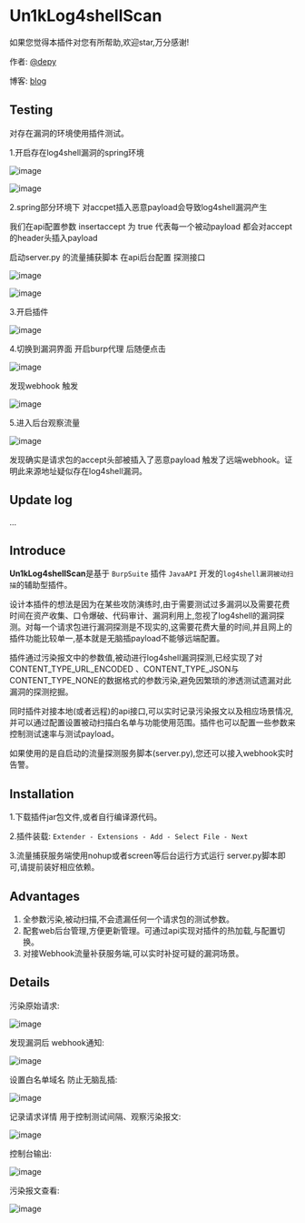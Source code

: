 # Un1kLog4shellScan

如果您觉得本插件对您有所帮助,欢迎star,万分感谢!

作者: [@depy](https://github.com/h4ckdepy)

博客: [blog](https://rce.ink)


## Testing

对存在漏洞的环境使用插件测试。

1.开启存在log4shell漏洞的spring环境

![image](https://user-images.githubusercontent.com/42985524/179281562-99b87b88-3ec1-4d6f-bb9d-0ed5d42a3f76.png)

![image](https://user-images.githubusercontent.com/42985524/179281661-6438f36a-02c8-423e-a90e-ec432262909d.png)

2.spring部分环境下 对accpet插入恶意payload会导致log4shell漏洞产生

我们在api配置参数 insertaccept 为 true 代表每一个被动payload 都会对accept的header头插入payload

启动server.py 的流量捕获脚本 在api后台配置 探测接口

![image](https://user-images.githubusercontent.com/42985524/179282496-e73a6ea3-505e-484f-bb53-2d74dba1a41b.png)

![image](https://user-images.githubusercontent.com/42985524/179282266-f2d5766e-a2d8-4905-be8b-d08cdf15641d.png)

3.开启插件

![image](https://user-images.githubusercontent.com/42985524/179282397-17bcc429-451f-4aa9-be5e-dc0ab923f9cd.png)

4.切换到漏洞界面 开启burp代理 后随便点击

![image](https://user-images.githubusercontent.com/42985524/179288890-aa77dd4b-b469-4a6c-87f0-34d087c5a493.png)

发现webhook 触发

![image](https://user-images.githubusercontent.com/42985524/179288948-48d19077-04c4-4d72-9b89-33ba7b48d619.png)

5.进入后台观察流量

![image](https://user-images.githubusercontent.com/42985524/179289129-8605aaa7-640e-43d0-828f-2f0ef429af4b.png)

发现确实是请求包的accept头部被插入了恶意payload 触发了远端webhook。证明此来源地址疑似存在log4shell漏洞。

## Update log

...

## Introduce

**Un1kLog4shellScan**是基于 `BurpSuite` 插件 `JavaAPI` 开发的`log4shell漏洞被动扫描`的辅助型插件。

设计本插件的想法是因为在某些攻防演练时,由于需要测试过多漏洞以及需要花费时间在资产收集、口令爆破、代码审计、漏洞利用上,忽视了log4shell的漏洞探测。对每一个请求包进行漏洞探测是不现实的,这需要花费大量的时间,并且网上的插件功能比较单一,基本就是无脑插payload不能够远端配置。

插件通过污染报文中的参数值,被动进行log4shell漏洞探测,已经实现了对CONTENT_TYPE_URL_ENCODED 、CONTENT_TYPE_JSON与CONTENT_TYPE_NONE的数据格式的参数污染,避免因繁琐的渗透测试遗漏对此漏洞的探测挖掘。

同时插件对接本地(或者远程)的api接口,可以实时记录污染报文以及相应场景情况,并可以通过配置设置被动扫描白名单与功能使用范围。插件也可以配置一些参数来控制测试速率与测试payload。

如果使用的是自启动的流量探测服务脚本(server.py),您还可以接入webhook实时告警。

## Installation

1.下载插件jar包文件,或者自行编译源代码。

2.插件装载: `Extender - Extensions - Add - Select File - Next`

3.流量捕获服务端使用nohup或者screen等后台运行方式运行 server.py脚本即可,请提前装好相应依赖。

## Advantages

1. 全参数污染,被动扫描,不会遗漏任何一个请求包的测试参数。
2. 配套web后台管理,方便更新管理。可通过api实现对插件的热加载,与配置切换。
3. 对接Webhook流量补获服务端,可以实时补捉可疑的漏洞场景。

## Details

污染原始请求:

![image](https://user-images.githubusercontent.com/42985524/179278659-5854c9c7-b017-464e-80c5-99bf12d61127.png)

发现漏洞后 webhook通知:

![image](https://user-images.githubusercontent.com/42985524/179278809-674752f3-285b-485d-bfa8-472bf9ee289e.png)

设置白名单域名 防止无脑乱插:

![image](https://user-images.githubusercontent.com/42985524/179278843-b5b903de-89bc-4e93-a5a9-764efe2d2fc1.png)

记录请求详情 用于控制测试间隔、观察污染报文:

![image](https://user-images.githubusercontent.com/42985524/179278886-1ae42530-4624-42ac-9b41-fe8ef1cef661.png)

控制台输出:

![image](https://user-images.githubusercontent.com/42985524/179278915-38adebbd-2971-4ac1-b4b2-cc8642d0f192.png)

污染报文查看:

![image](https://user-images.githubusercontent.com/42985524/179278958-7e08a18f-0d57-413e-96e6-836b4ae72244.png)


